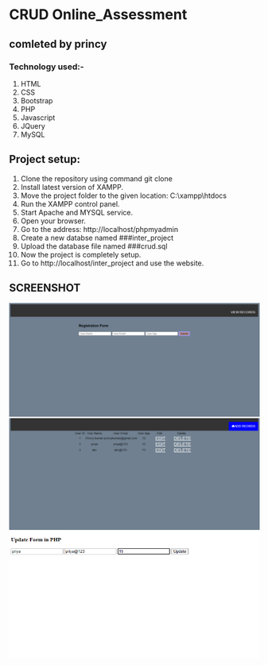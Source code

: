 # CRUD Online_Assessment
## comleted by princy
### Technology used:-
1. HTML
2. CSS
3. Bootstrap
4. PHP
5. Javascript
6. JQuery
7. MySQL
## Project setup:
1. Clone the repository using command git clone
2. Install latest version of XAMPP.
3. Move the project folder to the given location: C:\xampp\htdocs
4. Run the XAMPP control panel.
5. Start Apache and MYSQL service.
6. Open your browser.
7. Go to the address: http://localhost/phpmyadmin
8. Create a new databse named ###inter_project
9. Upload the database file named ###crud.sql
10. Now the project is completely setup.
11. Go to http://localhost/inter_project and use the website.
## SCREENSHOT
![](https://github.com/Princy06/crud/blob/main/screenshot/Screenshot%202021-08-25%20114448.png)
![](https://github.com/Princy06/crud/blob/main/screenshot/Screenshot%202021-08-25%20114554.png)
![](https://github.com/Princy06/crud/blob/main/screenshot/Screenshot%202021-08-25%20114648.png)
